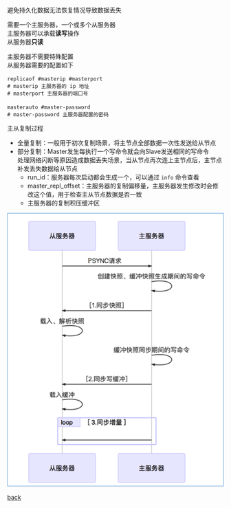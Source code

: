避免持久化数据无法恢复情况导致数据丢失  

需要一个主服务器，一个或多个从服务器  
主服务器可以承载**读写**操作  
从服务器**只读**  

主服务器不需要特殊配置  
从服务器需要的配置如下  

```
replicaof #masterip #masterport
# masterip 主服务器的 ip 地址  
# masterport 主服务器的端口号  

masterauto #master-password
# master-password 主服务器配置的密码  
```

主从复制过程  
- 全量复制：一般用于初次复制场景，将主节点全部数据一次性发送给从节点  
- 部分复制：Master发生每执行一个写命令就会向Slave发送相同的写命令  
处理网络闪断等原因造成数据丢失场景，当从节点再次连上主节点后，主节点补发丢失数据给从节点  
    - run_id：服务器每次启动都会生成一个，可以通过 `info` 命令查看  
    - master_repl_offset：主服务器的复制偏移量，主服务器发生修改时会修改这个值，用于检查主从节点数据是否一致  
    - 主服务器的复制积压缓冲区  

![image](image/3.png)

[back](../11.md)  